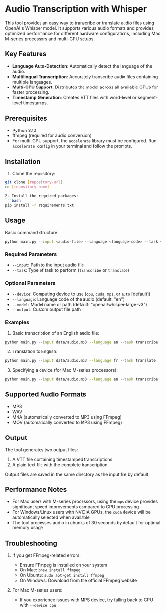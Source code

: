 # Audio Transcription with Whisper

This tool provides an easy way to transcribe or translate audio files using OpenAI's Whisper model. It supports various audio formats and provides optimized performance for different hardware configurations, including Mac M-series processors and multi-GPU setups.

## Key Features
- **Language Auto-Detection**: Automatically detect the language of the audio.
- **Multilingual Transcription**: Accurately transcribe audio files containing multiple languages.
- **Multi-GPU Support**: Distributes the model across all available GPUs for faster processing.
- **Timestamp Generation**: Creates VTT files with word-level or segment-level timestamps.

## Prerequisites

- Python 3.12
- ffmpeg (required for audio conversion)
- For multi-GPU support, the `accelerate` library must be configured. Run `accelerate config` in your terminal and follow the prompts.

## Installation

1. Clone the repository:
```bash
git clone [repository-url]
cd [repository-name]

2. Install the required packages:
```bash
pip install -r requirements.txt
```

## Usage

Basic command structure:
```bash
python main.py --input <audio-file> --language <language-code> --task <task-type>
```

### Required Parameters

- `--input`: Path to the input audio file
- `--task`: Type of task to perform (`transcribe` or `translate`)

### Optional Parameters

- `--device`: Computing device to use (`cpu`, `cuda`, `mps`, or `auto` [default])
- `--language`: Language code of the audio (default: "en")
- `--model`: Model name or path (default: "openai/whisper-large-v3")
- `--output`: Custom output file path

### Examples

1. Basic transcription of an English audio file:
```bash
python main.py --input data/audio.mp3 --language en --task transcribe
```

2. Translation to English:
```bash
python main.py --input data/audio.mp3 --language fr --task translate
```

3. Specifying a device (for Mac M-series processors):
```bash
python main.py --input data/audio.mp3 --language en --task transcribe --device mps
```

## Supported Audio Formats

- MP3
- WAV
- M4A (automatically converted to MP3 using FFmpeg)
- MOV (automatically converted to MP3 using FFmpeg)

## Output

The tool generates two output files:
1. A VTT file containing timestamped transcriptions
2. A plain text file with the complete transcription

Output files are saved in the same directory as the input file by default.

## Performance Notes

- For Mac users with M-series processors, using the `mps` device provides significant speed improvements compared to CPU processing
- For Windows/Linux users with NVIDIA GPUs, the `cuda` device will be automatically selected when available
- The tool processes audio in chunks of 30 seconds by default for optimal memory usage

## Troubleshooting

1. If you get FFmpeg-related errors:
   - Ensure FFmpeg is installed on your system
   - On Mac: `brew install ffmpeg`
   - On Ubuntu: `sudo apt-get install ffmpeg`
   - On Windows: Download from the official FFmpeg website

2. For Mac M-series users:
   - If you experience issues with MPS device, try falling back to CPU with `--device cpu`
